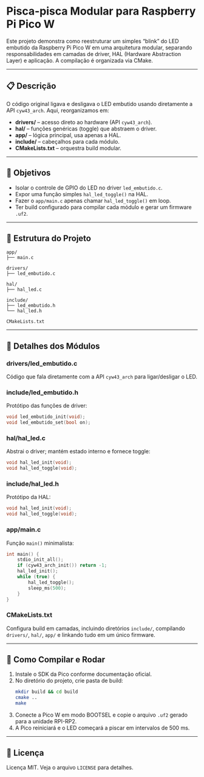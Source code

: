 # Pisca-pisca Modular para Raspberry Pi Pico W

Este projeto demonstra como reestruturar um simples “blink” do LED embutido da Raspberry Pi Pico W em uma arquitetura modular, separando responsabilidades em camadas de driver, HAL (Hardware Abstraction Layer) e aplicação. A compilação é organizada via CMake.

---

## 📋 Descrição

O código original ligava e desligava o LED embutido usando diretamente a API `cyw43_arch`. Aqui, reorganizamos em:

- **drivers/** – acesso direto ao hardware (API `cyw43_arch`).  
- **hal/** – funções genéricas (toggle) que abstraem o driver.  
- **app/** – lógica principal, usa apenas a HAL.  
- **include/** – cabeçalhos para cada módulo.  
- **CMakeLists.txt** – orquestra build modular.  

---

## 🎯 Objetivos

- Isolar o controle de GPIO do LED no driver `led_embutido.c`.  
- Expor uma função simples `hal_led_toggle()` na HAL.  
- Fazer o `app/main.c` apenas chamar `hal_led_toggle()` em loop.  
- Ter build configurado para compilar cada módulo e gerar um firmware `.uf2`.  

---

## 📂 Estrutura do Projeto

```
app/
├── main.c

drivers/
├── led_embutido.c

hal/
├── hal_led.c

include/
├── led_embutido.h
└── hal_led.h

CMakeLists.txt
```

---

## 📖 Detalhes dos Módulos

### drivers/led_embutido.c  
Código que fala diretamente com a API `cyw43_arch` para ligar/desligar o LED.

### include/led_embutido.h  
Protótipo das funções de driver:
```c
void led_embutido_init(void);
void led_embutido_set(bool on);
```

### hal/hal_led.c  
Abstrai o driver; mantém estado interno e fornece toggle:
```c
void hal_led_init(void);
void hal_led_toggle(void);
```

### include/hal_led.h  
Protótipo da HAL:
```c
void hal_led_init(void);
void hal_led_toggle(void);
```

### app/main.c  
Função `main()` minimalista:
```c
int main() {
    stdio_init_all();
    if (cyw43_arch_init()) return -1;
    hal_led_init();
    while (true) {
        hal_led_toggle();
        sleep_ms(500);
    }
}
```

### CMakeLists.txt  
Configura build em camadas, incluindo diretórios `include/`, compilando `drivers/`, `hal/`, `app/` e linkando tudo em um único firmware.

---

## 🚀 Como Compilar e Rodar

1. Instale o SDK da Pico conforme documentação oficial.  
2. No diretório do projeto, crie pasta de build:
   ```bash
   mkdir build && cd build
   cmake ..
   make
   ```
3. Conecte a Pico W em modo BOOTSEL e copie o arquivo `.uf2` gerado para a unidade RPI-RP2.  
4. A Pico reiniciará e o LED começará a piscar em intervalos de 500 ms.

---

## 📜 Licença

Licença MIT. Veja o arquivo `LICENSE` para detalhes.
